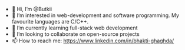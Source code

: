 - 👋 Hi, I’m @Butkii
- 👀 I’m interested in web-development and software programming. My favourite languages are C/C++.
- 🌱 I’m currently learning full-stack web development
- 💞️ I’m looking to collaborate on open-source projects
- 📫 How to reach me: https://www.linkedin.com/in/bhakti-ghaghda/


<!---
Butkii/Butkii is a ✨ special ✨ repository because its `README.md` (this file) appears on your GitHub profile.
You can click the Preview link to take a look at your changes.
--->
